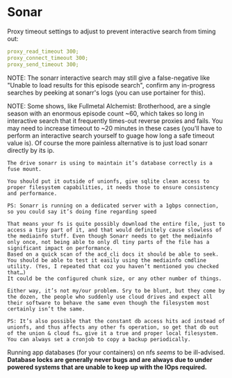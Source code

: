 Sonar
=====

Proxy timeout settings to adjust to prevent interactive search from timing out:

```yml
proxy_read_timeout 300;
proxy_connect_timeout 300;
proxy_send_timeout 300;
```

NOTE: The sonarr interactive search may still give a false-negative like "Unable to load results for this episode search", confirm any in-progress searches by peeking at sonarr's logs (you can use portainer for this).

NOTE: Some shows, like Fullmetal Alchemist: Brotherhood, are a single season with an enormous episode count ~60, which takes so long in interactive search that it frequently times-out reverse proxies and fails. You may need to increase timeout to ~20 minutes in these cases (you'll have to perform an interactive search yourself to guage how long a safe timeout value is). Of course the more painless alternative is to just load sonarr directly by its ip.

```
The drive sonarr is using to maintain it’s database correctly is a fuse mount.

You should put it outside of unionfs, give sqlite clean access to proper filesystem capabilities, it needs those to ensure consistency and performance.

PS: Sonarr is running on a dedicated server with a 1gbps connection, so you could say it’s doing fine regarding speed

That means your fs is quite possibly download the entire file, just to access a tiny part of it, and that would definitely cause slowless of the mediainfo stuff. Even though Sonarr needs to get the mediainfo only once, not being able to only dl tiny parts of the file has a significant impact on performance.
Based on a quick scan of the acd_cli docs it should be able to seek. You should be able to test it easily using the mediainfo cmdline utility. (Yes, I repeated that coz you haven’t mentioned you checked that…)
It could be the configured chunk size, or any other number of things.

Either way, it’s not my/our problem. Sry to be blunt, but they come by the dozen, the people who suddenly use cloud drives and expect all their software to behave the same even though the filesystem most certainly isn’t the same.

PS: It’s also possible that the constant db access hits acd instead of unionfs, and thus affects any other fs operation, so get that db out of the union & cloud fs… give it a true and proper local filesystem. You can always set a cronjob to copy a backup periodically.
```

Running app databases (for your containers) on nfs _seems_ to be ill-advised. __Database locks are generally never bugs and are always due to under powered systems that are unable to keep up with the IOps required.__
